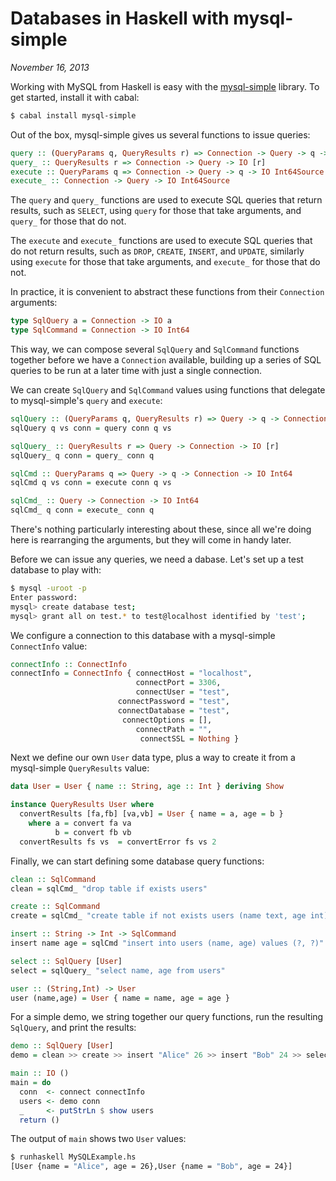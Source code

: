 # Databases in Haskell with mysql-simple

*November 16, 2013*

Working with MySQL from Haskell is easy with the [mysql-simple](http://hackage.haskell.org/package/mysql-simple) library. To get started, install it with cabal:

```bash
$ cabal install mysql-simple
```

Out of the box, mysql-simple gives us several functions to issue queries:

```haskell
query :: (QueryParams q, QueryResults r) => Connection -> Query -> q -> IO [r]
query_ :: QueryResults r => Connection -> Query -> IO [r]
execute :: QueryParams q => Connection -> Query -> q -> IO Int64Source
execute_ :: Connection -> Query -> IO Int64Source
```

The `query` and `query_` functions are used to execute SQL queries that return results, such as `SELECT`, using `query` for those that take arguments, and `query_` for those that do not.

The `execute` and `execute_` functions are used to execute SQL queries that do not return results, such as `DROP`, `CREATE`, `INSERT`, and `UPDATE`, similarly using `execute` for those that take arguments, and `execute_` for those that do not.

In practice, it is convenient to abstract these functions from their `Connection` arguments:

```haskell
type SqlQuery a = Connection -> IO a
type SqlCommand = Connection -> IO Int64
```

This way, we can compose several `SqlQuery` and `SqlCommand` functions together before we have a `Connection` available, building up a series of SQL queries to be run at a later time with just a single connection.

We can create `SqlQuery` and `SqlCommand` values using functions that delegate to mysql-simple's `query` and `execute`:

```haskell
sqlQuery :: (QueryParams q, QueryResults r) => Query -> q -> Connection -> IO [r]
sqlQuery q vs conn = query conn q vs

sqlQuery_ :: QueryResults r => Query -> Connection -> IO [r]
sqlQuery_ q conn = query_ conn q

sqlCmd :: QueryParams q => Query -> q -> Connection -> IO Int64
sqlCmd q vs conn = execute conn q vs

sqlCmd_ :: Query -> Connection -> IO Int64
sqlCmd_ q conn = execute_ conn q
```

There's nothing particularly interesting about these, since all we're doing here is rearranging the arguments, but they will come in handy later.

Before we can issue any queries, we need a dabase.  Let's set up a test database to play with:

```bash
$ mysql -uroot -p
Enter password: 
mysql> create database test;
mysql> grant all on test.* to test@localhost identified by 'test';
```

We configure a connection to this database with a mysql-simple `ConnectInfo` value:

```haskell
connectInfo :: ConnectInfo
connectInfo = ConnectInfo { connectHost = "localhost",
                            connectPort = 3306,
                            connectUser = "test",
                        connectPassword = "test",
                        connectDatabase = "test",
                         connectOptions = [],
                            connectPath = "",
                             connectSSL = Nothing }
```

Next we define our own `User` data type, plus a way to create it from a mysql-simple `QueryResults` value:

```haskell
data User = User { name :: String, age :: Int } deriving Show

instance QueryResults User where
  convertResults [fa,fb] [va,vb] = User { name = a, age = b }
    where a = convert fa va
          b = convert fb vb
  convertResults fs vs  = convertError fs vs 2
```

Finally, we can start defining some database query functions:

```haskell
clean :: SqlCommand
clean = sqlCmd_ "drop table if exists users"

create :: SqlCommand
create = sqlCmd_ "create table if not exists users (name text, age int)"

insert :: String -> Int -> SqlCommand
insert name age = sqlCmd "insert into users (name, age) values (?, ?)" (name,age)

select :: SqlQuery [User]
select = sqlQuery_ "select name, age from users"

user :: (String,Int) -> User
user (name,age) = User { name = name, age = age }
```

For a simple demo, we string together our query functions, run the resulting `SqlQuery`, and print the results:

```haskell
demo :: SqlQuery [User]
demo = clean >> create >> insert "Alice" 26 >> insert "Bob" 24 >> select

main :: IO ()
main = do
  conn  <- connect connectInfo
  users <- demo conn
  _     <- putStrLn $ show users
  return ()
```

The output of `main` shows two `User` values:

```bash
$ runhaskell MySQLExample.hs 
[User {name = "Alice", age = 26},User {name = "Bob", age = 24}]
```
